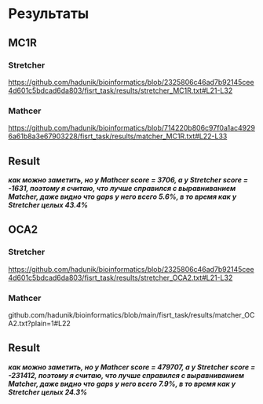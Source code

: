 # Результаты

## MC1R

### Stretcher

https://github.com/hadunik/bioinformatics/blob/2325806c46ad7b92145cee4d601c5bdcad6da803/fisrt_task/results/stretcher_MC1R.txt#L21-L32

### Mathcer

https://github.com/hadunik/bioinformatics/blob/714220b806c97f0a1ac49296a61b8a3e67903228/fisrt_task/results/matcher_MC1R.txt#L22-L33

## Result

***как можно заметить, но у Mathcer score = 3706, а у Stretcher score = -1631, поэтому я считаю, что лучше справился с выравниванием Matcher, даже видно что gaps у него всего 5.6%, в то время как у Stretcher целых 43.4%***

## OCA2

### Stretcher

https://github.com/hadunik/bioinformatics/blob/2325806c46ad7b92145cee4d601c5bdcad6da803/fisrt_task/results/stretcher_OCA2.txt#L21-L32

### Mathcer

github.com/hadunik/bioinformatics/blob/main/fisrt_task/results/matcher_OCA2.txt?plain=1#L22

## Result

***как можно заметить, но у Mathcer score = 479707, а у Stretcher score = -231412, поэтому я считаю, что лучше справился с выравниванием Matcher, даже видно что gaps у него всего 7.9%, в то время как у Stretcher целых 24.3%***
